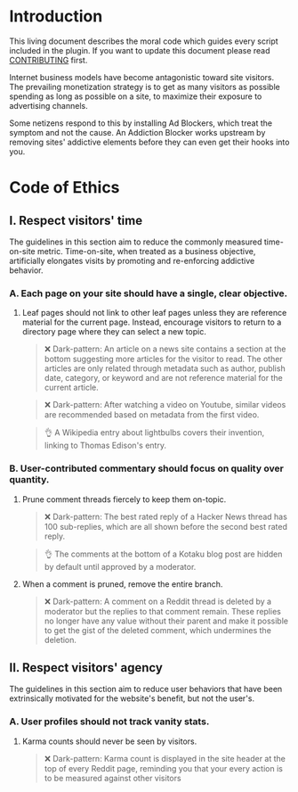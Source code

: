 # Introduction

This living document describes the moral code which guides every script included in the plugin. If you want to update this document please read [CONTRIBUTING](CONTRIBUTING.md) first.

Internet business models have become antagonistic toward site visitors. The prevailing monetization strategy is to get as many visitors as possible spending as long as possible on a site, to maximize their exposure to advertising channels.

Some netizens respond to this by installing Ad Blockers, which treat the symptom and not the cause. An Addiction Blocker works upstream by removing sites' addictive elements before they can even get their hooks into you.

# Code of Ethics

## I. Respect visitors' time

The guidelines in this section aim to reduce the commonly measured time-on-site metric. Time-on-site, when treated as a business objective, artificially elongates visits by promoting and re-enforcing addictive behavior.

### A. Each page on your site should have a single, clear objective. 

1. Leaf pages should not link to other leaf pages unless they are reference material for the current page. Instead, encourage visitors to return to a directory page where they can select a new topic.

   > ❌ Dark-pattern: An article on a news site contains a section at the bottom suggesting more articles for the visitor to read. The other articles are only related through metadata such as author, publish date, category, or keyword and are not reference material for the current article.

   > ❌ Dark-pattern: After watching a video on Youtube, similar videos are recommended based on metadata from the first video.

   > 👌 A Wikipedia entry about lightbulbs covers their invention, linking to Thomas Edison's entry.

### B. User-contributed commentary should focus on quality over quantity.

1. Prune comment threads fiercely to keep them on-topic.

   > ❌ Dark-pattern: The best rated reply of a Hacker News thread has 100 sub-replies, which are all shown before the second best rated reply.

   > 👌 The comments at the bottom of a Kotaku blog post are hidden by default until approved by a moderator.

1. When a comment is pruned, remove the entire branch.

    > ❌ Dark-pattern: A comment on a Reddit thread is deleted by a moderator but the replies to that comment remain. These replies no longer have any value without their parent and make it possible to get the gist of the deleted comment, which undermines the deletion.

## II. Respect visitors' agency

The guidelines in this section aim to reduce user behaviors that have been extrinsically motivated for the website's benefit, but not the user's.

### A. User profiles should not track vanity stats.

1. Karma counts should never be seen by visitors.

   > ❌ Dark-pattern: Karma count is displayed in the site header at the top of every Reddit page, reminding you that your every action is to be measured against other visitors
